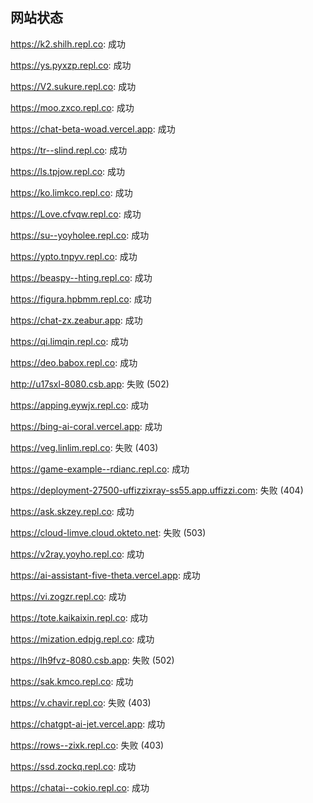 ## 网站状态
https://k2.shilh.repl.co: 成功

https://ys.pyxzp.repl.co: 成功

https://V2.sukure.repl.co: 成功

https://moo.zxco.repl.co: 成功

https://chat-beta-woad.vercel.app: 成功

https://tr--slind.repl.co: 成功

https://ls.tpjow.repl.co: 成功

https://ko.limkco.repl.co: 成功

https://Love.cfvqw.repl.co: 成功

https://su--yoyholee.repl.co: 成功

https://ypto.tnpyv.repl.co: 成功

https://beaspy--hting.repl.co: 成功

https://figura.hpbmm.repl.co: 成功

https://chat-zx.zeabur.app: 成功

https://qi.limqin.repl.co: 成功

https://deo.babox.repl.co: 成功

http://u17sxl-8080.csb.app: 失败 (502)

https://apping.eywjx.repl.co: 成功

https://bing-ai-coral.vercel.app: 成功

https://veg.linlim.repl.co: 失败 (403)

https://game-example--rdianc.repl.co: 成功

https://deployment-27500-uffizzixray-ss55.app.uffizzi.com: 失败 (404)

https://ask.skzey.repl.co: 成功

https://cloud-limve.cloud.okteto.net: 失败 (503)

https://v2ray.yoyho.repl.co: 成功

https://ai-assistant-five-theta.vercel.app: 成功

https://vi.zogzr.repl.co: 成功

https://tote.kaikaixin.repl.co: 成功

https://mization.edpjg.repl.co: 成功

https://lh9fvz-8080.csb.app: 失败 (502)

https://sak.kmco.repl.co: 成功

https://v.chavir.repl.co: 失败 (403)

https://chatgpt-ai-jet.vercel.app: 成功

https://rows--zixk.repl.co: 失败 (403)

https://ssd.zockq.repl.co: 成功

https://chatai--cokio.repl.co: 成功

